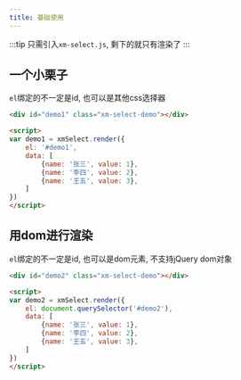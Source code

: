 ```yaml
---
title: 基础使用
---
```


:::tip
只需引入`xm-select.js`, 剩下的就只有渲染了
:::


## 一个小栗子

`el`绑定的不一定是id, 也可以是其他css选择器
```html
<div id="demo1" class="xm-select-demo"></div>

<script>
var demo1 = xmSelect.render({
	el: '#demo1', 
	data: [
		{name: '张三', value: 1},
		{name: '李四', value: 2},
		{name: '王五', value: 3},
	]
})
</script>
```


## 用dom进行渲染

`el`绑定的不一定是id, 也可以是dom元素, 不支持jQuery dom对象
```html
<div id="demo2" class="xm-select-demo"></div>

<script>
var demo2 = xmSelect.render({
	el: document.querySelector('#demo2'), 
	data: [
		{name: '张三', value: 1},
		{name: '李四', value: 2},
		{name: '王五', value: 3},
	]
})
</script>
```
